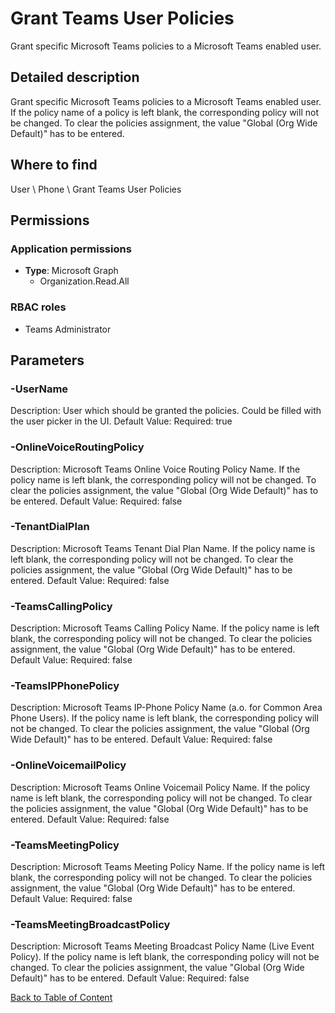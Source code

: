 # Grant Teams User Policies

Grant specific Microsoft Teams policies to a Microsoft Teams enabled user.

## Detailed description
Grant specific Microsoft Teams policies to a Microsoft Teams enabled user.
If the policy name of a policy is left blank, the corresponding policy will not be changed. To clear the policies assignment, the value "Global (Org Wide Default)" has to be entered.

## Where to find
User \ Phone \ Grant Teams User Policies

## Permissions
### Application permissions
- **Type**: Microsoft Graph
  - Organization.Read.All

### RBAC roles
- Teams Administrator


## Parameters
### -UserName
Description: User which should be granted the policies. Could be filled with the user picker in the UI.
Default Value: 
Required: true

### -OnlineVoiceRoutingPolicy
Description: Microsoft Teams Online Voice Routing Policy Name. If the policy name is left blank, the corresponding policy will not be changed. To clear the policies assignment, the value "Global (Org Wide Default)" has to be entered.
Default Value: 
Required: false

### -TenantDialPlan
Description: Microsoft Teams Tenant Dial Plan Name. If the policy name is left blank, the corresponding policy will not be changed. To clear the policies assignment, the value "Global (Org Wide Default)" has to be entered.
Default Value: 
Required: false

### -TeamsCallingPolicy
Description: Microsoft Teams Calling Policy Name. If the policy name is left blank, the corresponding policy will not be changed. To clear the policies assignment, the value "Global (Org Wide Default)" has to be entered.
Default Value: 
Required: false

### -TeamsIPPhonePolicy
Description: Microsoft Teams IP-Phone Policy Name (a.o. for Common Area Phone Users). If the policy name is left blank, the corresponding policy will not be changed. To clear the policies assignment, the value "Global (Org Wide Default)" has to be entered.
Default Value: 
Required: false

### -OnlineVoicemailPolicy
Description: Microsoft Teams Online Voicemail Policy Name. If the policy name is left blank, the corresponding policy will not be changed. To clear the policies assignment, the value "Global (Org Wide Default)" has to be entered.
Default Value: 
Required: false

### -TeamsMeetingPolicy
Description: Microsoft Teams Meeting Policy Name. If the policy name is left blank, the corresponding policy will not be changed. To clear the policies assignment, the value "Global (Org Wide Default)" has to be entered.
Default Value: 
Required: false

### -TeamsMeetingBroadcastPolicy
Description: Microsoft Teams Meeting Broadcast Policy Name (Live Event Policy). If the policy name is left blank, the corresponding policy will not be changed. To clear the policies assignment, the value "Global (Org Wide Default)" has to be entered.
Default Value: 
Required: false


[Back to Table of Content](../../../README.md)


